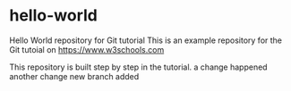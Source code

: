# hello-world
Hello World repository for Git tutorial
This is an example repository for the Git tutoial on https://www.w3schools.com

This repository is built step by step in the tutorial.
a change happened
another change
new branch added
